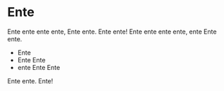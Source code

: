 Ente
====

Ente ente ente ente, Ente ente. Ente ente! Ente ente ente ente, ente Ente ente.

- Ente
- Ente Ente
- ente Ente Ente

Ente ente. Ente!

